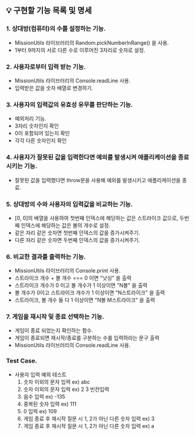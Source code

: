 ## 💡 구현할 기능 목록 및 명세

### 1. 상대방(컴퓨터)의 수를 설정하는 기능.

- MissionUtils 라이브러리의 Random.pickNumberInRange() 을 사용.
- 1부터 9까지의 서로 다른 수로 이루어진 3자리로 숫자로 설정.

### 2. 사용자로부터 입력 받는 기능.

- MissionUtils 라이브러리의 Console.readLine 사용.
- 입력받은 값을 숫자 배열로 변경하기.

### 3. 사용자의 입력값의 유효성 유무를 판단하는 기능.

- 예외처리 기능.
- 3자리 숫자인지 확인
- 0이 포함되어 있는지 확인
- 각각 다른 숫자인지 확인

### 4. 사용자가 잘못된 값을 입력한다면 예외를 발생시켜 애플리케이션을 종료시키는 기능.

- 잘못된 값을 입력했다면 throw문을 사용해 예외를 발생시키고 애플리케이션을 종료.

### 5. 상대방의 수와 사용자의 입력값을 비교하는 기능.

- [0, 0]의 배열을 사용하여 첫번째 인덱스에 해당하는 값은 스트라이크 값으로, 두번째 인덱스에 해당하는 값은 볼의 개수로 설정.
- 같은 자리 같은 숫자면 첫번째 인덱스의 값을 증가시켜주기.
- 다른 자리 같은 숫자면 두번째 인덱스의 값을 증가시켜주기.

### 6. 비교한 결과를 출력하는 기능.

- MissionUtils 라이브러리의 Console.print 사용.
- 스트라이크 개수 + 볼 개수 === 0 이면 "낫싱" 을 출력
- 스트라이크 개수가 0 이고 볼 개수가 1 이상이면 "N볼" 을 출력
- 볼 개수가 0이고 스트라이크 개수가 1 이상이면 "N스트라이크" 을 출력
- 스트라이크, 볼 개수 둘 다 1 이상이면 "N볼 M스트라이크" 을 출력

### 7. 게임을 재시작 및 종료 선택하는 기능.

- 게임이 종료 되었는지 확인하는 함수.
- 게임이 종료되면 재시작/종료를 구분하는 수를 입력하라는 문구 출력
- MissionUtils 라이브러리의 Console.readLine 사용.

### Test Case.

- 사용자 입력 예외 테스트
  1. 숫자 이외의 문자 입력 ex) abc
  2. 숫자 이외의 문자 입력 ex) 2 3 빈칸입력
  3. 음수 입력 ex) -135
  4. 중복된 숫자 입력 ex) 111
  5. 0 입력 ex) 109
  6. 게임 종료 후 재시작 질문 시 1, 2가 아닌 다른 숫자 입력 ex) 3
  7. 게임 종료 후 재시작 질문 시 1, 2가 아닌 다른 숫자 입력 ex) a
